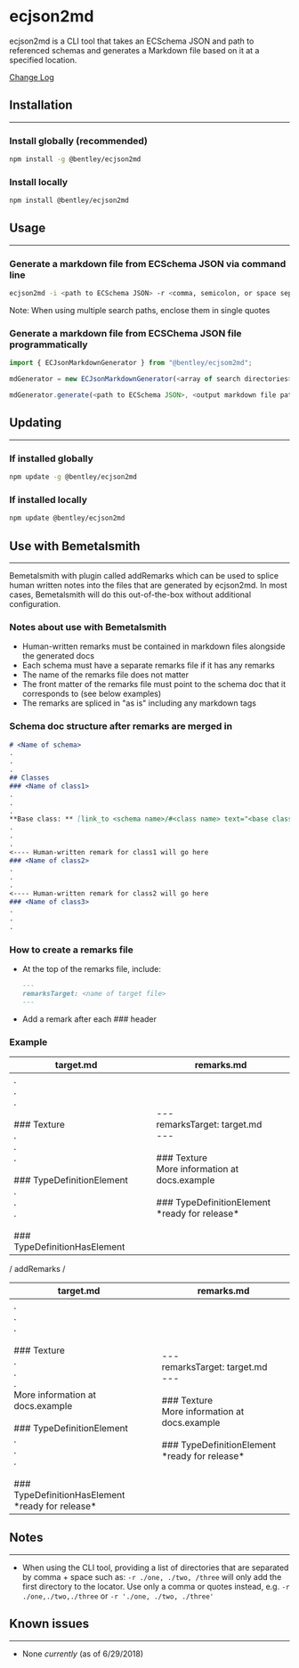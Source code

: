 # ecjson2md

ecjson2md is a CLI tool that takes an ECSchema JSON and path to referenced schemas and generates a Markdown file based on it at a specified location.

[Change Log](https://github.com/iTwin/ecjson2md/blob/master/CHANGELOG.md)

## Installation

---------------------------------------------------------------

### Install globally (recommended)

```sh
npm install -g @bentley/ecjson2md
```

### Install locally

```sh
npm install @bentley/ecjson2md
```

## Usage

---------------------------------------------------------------

### Generate a markdown file from ECSchema JSON via command line

```sh
ecjson2md -i <path to ECSchema JSON> -r <comma, semicolon, or space separated search dirs> -o <directory to output markdown>
```

Note: When using multiple search paths, enclose them in single quotes

### Generate a markdown file from ECSChema JSON file programmatically

```Typescript
import { ECJsonMarkdownGenerator } from "@bentley/ecjsom2md";

mdGenerator = new ECJsonMarkdownGenerator(<array of search directories>);

mdGenerator.generate(<path to ECSchema JSON>, <output markdown file path>);
```

## Updating

---------------------------------------------------------------

### If installed globally

```sh
npm update -g @bentley/ecjson2md
```

### If installed locally

```sh
npm update @bentley/ecjson2md
```

## Use with Bemetalsmith

---------------------------------------------------------------

Bemetalsmith with plugin called addRemarks which can be used to splice human written notes into the files that are generated by ecjson2md.
In most cases, Bemetalsmith will do this out-of-the-box without additional configuration.

### Notes about use with Bemetalsmith

- Human-written remarks must be contained in markdown files alongside the generated docs
- Each schema must have a separate remarks file if it has any remarks
- The name of the remarks file does not matter
- The front matter of the remarks file must point to the schema doc that it corresponds to (see below examples)
- The remarks are spliced in "as is" including any markdown tags

### Schema doc structure after remarks are merged in

  ```markdown
  # <Name of schema>
  .
  .
  .
  ## Classes
  ### <Name of class1>
  .
  .
  .
  **Base class: ** [link_to <schema name>/#<class name> text="<base class name>"]
  .
  .
  .
  <---- Human-written remark for class1 will go here
  ### <Name of class2>
  .
  .
  .
  <---- Human-written remark for class2 will go here
  ### <Name of class3>
  .
  .
  .
  ```

### How to create a remarks file
- At the top of the remarks file, include:
  ```markdown
  ---
  remarksTarget: <name of target file>
  ---
  ```
- Add a remark after each ### header

### Example
| target.md || remarks.md |
| --------- |----| ---------- |
|.<br>.<br>.<br><br>\#\#\# Texture<br>.<br>.<br>.<br><br>\#\#\# TypeDefinitionElement<br>.<br>.<br>.<br><br>\#\#\# TypeDefinitionHasElement || ---<br>remarksTarget: target.md<br>---<br><br>\#\#\# Texture<br> More information at docs.example<br><br>\#\#\# TypeDefinitionElement<br>\*ready for release\*|

\/ addRemarks \/

| target.md || remarks.md |
| --------- |----| ---------- |
|.<br>.<br>.<br><br>\#\#\# Texture<br>.<br>.<br>.<br>More information at docs.example<br><br>\#\#\# TypeDefinitionElement<br>.<br>.<br>.<br><br>\#\#\# TypeDefinitionHasElement<br>\*ready for release\* || ---<br>remarksTarget: target.md<br>---<br><br>\#\#\# Texture<br> More information at docs.example<br><br>\#\#\# TypeDefinitionElement<br>\*ready for release\*|

## Notes

---------------------------------------------------------------

- When using the CLI tool, providing a list of directories that are separated by comma + space such as: ```-r ./one, ./two, /three``` will only add the first directory to the locator. Use only a comma or quotes instead, e.g. ```-r ./one,./two,./three``` or ```-r './one, ./two, ./three'```

## Known issues

---------------------------------------------------------------

- None _currently_ (as of 6/29/2018)